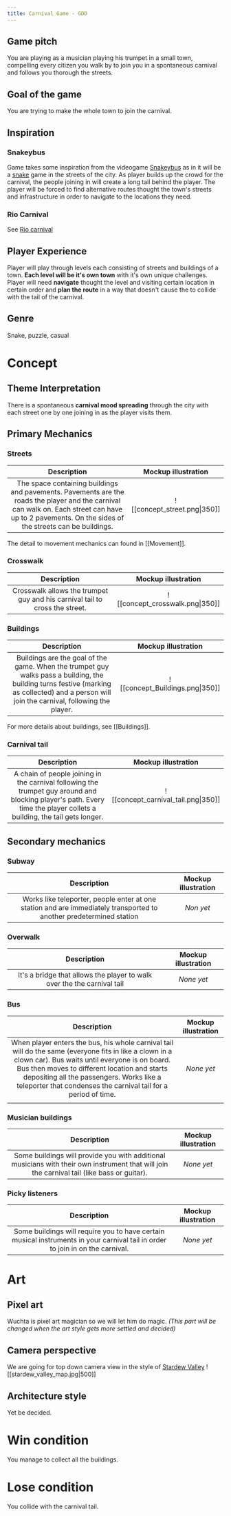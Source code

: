 ```yaml
---
title: Carnival Game - GDD
---
```


## Game pitch 

You are playing as a musician playing his trumpet in a small town, compelling every citizen you walk by to join you in a spontaneous carnival and follows you thorough the streets. 

## Goal of the game

You are trying to make the whole town to join the carnival. 
## Inspiration 

### Snakeybus

Game takes some inspiration from the videogame [Snakeybus](https://store.steampowered.com/app/1012560/Snakeybus/)
as in it will be a [snake](https://en.wikipedia.org/wiki/Snake_(video_game_genre)) game in the streets of the city. As player builds up the crowd for the carnival, the people joining in will create a long tail behind the player. The player will be forced to find alternative routes thought the town's streets and infrastructure in order to navigate to the locations they need.

### Rio Carnival

See [Rio carnival](https://en.wikipedia.org/wiki/Rio_Carnival)

## Player Experience

Player will play through levels each consisting of streets and buildings of a town. **Each level will be it's own town** with it's own unique challenges. Player will need **navigate** thought the level and visiting certain location in certain order and **plan the route** in a way that doesn't cause the to collide with the tail of the carnival.     

## Genre
Snake, puzzle, casual

# Concept 

## Theme Interpretation

There is a spontaneous **carnival mood spreading** through the city with each street one by one joining in as the player visits them. 

## Primary Mechanics

### Streets
| Description | **Mockup illustration** |
| :--: | :--: |
| The space containing buildings and pavements. Pavements are the roads the player and the carnival can walk on. Each street can have up to 2 pavements. On the sides of the streets can be buildings. | ![[concept_street.png\|350]] |

The detail to movement mechanics can found in [[Movement]]. 
### Crosswalk
| Description | **Mockup illustration** |
| :--: | :--: |
| Crosswalk allows the trumpet guy and his carnival tail to cross the street. | ![[concept_crosswalk.png\|350]] |
### Buildings 
| Description | **Mockup illustration** |
| :--: | :--: |
| Buildings are the goal of the game. When the trumpet guy walks pass a building, the building turns festive (marking as collected) and a person will join the carnival, following the player. | ![[concept_Buildings.png\|350]] |
For more details about buildings, see [[Buildings]].
### Carnival tail
| Description | **Mockup illustration** |
| :--: | :--: |
| A chain of people joining in the carnival following the trumpet guy around and blocking player's path. Every time the player collets a building, the tail gets longer. | ![[concept_carnival_tail.png\|350]]

## Secondary mechanics
### Subway
| Description | **Mockup illustration** |
| :--: | :--: |
| Works like teleporter, people enter at one station and are immediately transported to another predetermined station  | *Non yet* |

### Overwalk
| Description | **Mockup illustration** |
| :--: | :--: |
| It's a bridge that allows the player to walk over the the carnival tail | *None yet* |

### Bus
| Description | **Mockup illustration** |
| :--: | :--: |
| When player enters the bus, his whole carnival tail will do the same (everyone fits in like a clown in a clown car). Bus waits until everyone is on board. Bus then moves to different location and starts depositing all the passengers. Works like a teleporter that condenses the carnival tail for a period of time. | *None yet* |
|  |  |

### Musician buildings
| Description | **Mockup illustration** |
| :--: | :--: |
| Some buildings will provide you with additional musicians with their own instrument that will join the carnival tail (like bass or guitar). | *None yet* |

### Picky listeners
| Description | **Mockup illustration** |
| :--: | :--: |
| Some buildings will require you to have certain musical instruments in your carnival tail in order to join in on the carnival. | *None yet* |

# Art

## Pixel art 
Wuchta is pixel art magician so we will let him do magic. 
*(This part will be changed when the art style gets more settled and decided)*

## Camera perspective
We are going for top down camera view in the style of [Stardew Valley](https://store.steampowered.com/app/413150/Stardew_Valley/)
![[stardew_valley_map.jpg|500]]
## Architecture style
Yet be decided. 
# Win condition
You manage to collect all the buildings.
# Lose condition
You collide with the carnival tail.


